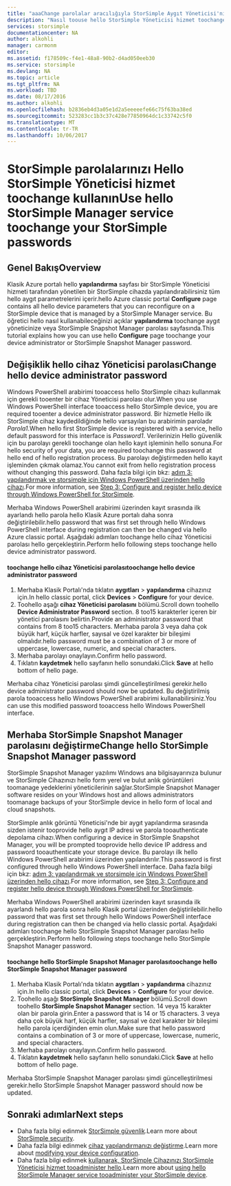 ```yaml
---
title: "aaaChange parolalar aracılığıyla StorSimple Aygıt Yöneticisi'ni | Microsoft Docs"
description: "Nasıl toouse hello StorSimple Yöneticisi hizmet toochange StorSimple Snapshot Manager ve cihaz Yöneticisi parolalarınızı açıklar."
services: storsimple
documentationcenter: NA
author: alkohli
manager: carmonm
editor: 
ms.assetid: f178509c-f4e1-48a8-90b2-d4ad050eeb30
ms.service: storsimple
ms.devlang: NA
ms.topic: article
ms.tgt_pltfrm: NA
ms.workload: TBD
ms.date: 08/17/2016
ms.author: alkohli
ms.openlocfilehash: b2836eb4d3a05e1d2a5eeeeefe66c75f63ba38ed
ms.sourcegitcommit: 523283cc1b3c37c428e77850964dc1c33742c5f0
ms.translationtype: MT
ms.contentlocale: tr-TR
ms.lasthandoff: 10/06/2017
---
```

# <a name="use-hello-storsimple-manager-service-toochange-your-storsimple-passwords"></a><span data-ttu-id="17ea8-103">StorSimple parolalarınızı Hello StorSimple Yöneticisi hizmet toochange kullanın</span><span class="sxs-lookup"><span data-stu-id="17ea8-103">Use hello StorSimple Manager service toochange your StorSimple passwords</span></span>
## <a name="overview"></a><span data-ttu-id="17ea8-104">Genel Bakış</span><span class="sxs-lookup"><span data-stu-id="17ea8-104">Overview</span></span>
<span data-ttu-id="17ea8-105">Klasik Azure portalı hello **yapılandırma** sayfası bir StorSimple Yöneticisi hizmeti tarafından yönetilen bir StorSimple cihazda yapılandırabilirsiniz tüm hello aygıt parametrelerini içerir.</span><span class="sxs-lookup"><span data-stu-id="17ea8-105">hello Azure classic portal **Configure** page contains all hello device parameters that you can reconfigure on a StorSimple device that is managed by a StorSimple Manager service.</span></span> <span data-ttu-id="17ea8-106">Bu öğretici hello nasıl kullanabileceğinizi açıklar **yapılandırma** toochange aygıt yöneticinize veya StorSimple Snapshot Manager parolası sayfasında.</span><span class="sxs-lookup"><span data-stu-id="17ea8-106">This tutorial explains how you can use hello **Configure** page toochange your device administrator or StorSimple Snapshot Manager password.</span></span>

## <a name="change-hello-device-administrator-password"></a><span data-ttu-id="17ea8-107">Değişiklik hello cihaz Yöneticisi parolası</span><span class="sxs-lookup"><span data-stu-id="17ea8-107">Change hello device administrator password</span></span>
<span data-ttu-id="17ea8-108">Windows PowerShell arabirimi tooaccess hello StorSimple cihazı kullanmak için gerekli tooenter bir cihaz Yöneticisi parolası olur.</span><span class="sxs-lookup"><span data-stu-id="17ea8-108">When you use Windows PowerShell interface tooaccess hello StorSimple device, you are required tooenter a device administrator password.</span></span> <span data-ttu-id="17ea8-109">Bir hizmetle Hello ilk StorSimple cihaz kaydedildiğinde hello varsayılan bu arabirimin paroladır *Parola1*.</span><span class="sxs-lookup"><span data-stu-id="17ea8-109">When hello first StorSimple device is registered with a service, hello default password for this interface is *Password1*.</span></span> <span data-ttu-id="17ea8-110">Verilerinizin Hello güvenlik için bu parolayı gerekli toochange olan hello kayıt işleminin hello sonuna.</span><span class="sxs-lookup"><span data-stu-id="17ea8-110">For hello security of your data, you are required toochange this password at hello end of hello registration process.</span></span> <span data-ttu-id="17ea8-111">Bu parolayı değiştirmeden hello kayıt işleminden çıkmak olamaz.</span><span class="sxs-lookup"><span data-stu-id="17ea8-111">You cannot exit from hello registration process without changing this password.</span></span> <span data-ttu-id="17ea8-112">Daha fazla bilgi için bkz: [adım 3: yapılandırmak ve storsimple için Windows PowerShell üzerinden hello cihazı](storsimple-deployment-walkthrough-u2.md#step-3-configure-and-register-the-device-through-windows-powershell-for-storsimple).</span><span class="sxs-lookup"><span data-stu-id="17ea8-112">For more information, see [Step 3: Configure and register hello device through Windows PowerShell for StorSimple](storsimple-deployment-walkthrough-u2.md#step-3-configure-and-register-the-device-through-windows-powershell-for-storsimple).</span></span>

<span data-ttu-id="17ea8-113">Merhaba Windows PowerShell arabirimi üzerinden kayıt sırasında ilk ayarlandı hello parola hello Klasik Azure portalı daha sonra değiştirilebilir.</span><span class="sxs-lookup"><span data-stu-id="17ea8-113">hello password that was first set through hello Windows PowerShell interface during registration can then be changed via hello Azure classic portal.</span></span> <span data-ttu-id="17ea8-114">Aşağıdaki adımları toochange hello cihaz Yöneticisi parolası hello gerçekleştirin.</span><span class="sxs-lookup"><span data-stu-id="17ea8-114">Perform hello following steps toochange hello device administrator password.</span></span>

#### <a name="toochange-hello-device-administrator-password"></a><span data-ttu-id="17ea8-115">toochange hello cihaz Yöneticisi parolası</span><span class="sxs-lookup"><span data-stu-id="17ea8-115">toochange hello device administrator password</span></span>
1. <span data-ttu-id="17ea8-116">Merhaba Klasik Portalı'nda tıklatın **aygıtları** > **yapılandırma** cihazınız için.</span><span class="sxs-lookup"><span data-stu-id="17ea8-116">In hello classic portal, click **Devices** > **Configure** for your device.</span></span>
2. <span data-ttu-id="17ea8-117">Toohello aşağı **cihaz Yöneticisi parolasını** bölümü.</span><span class="sxs-lookup"><span data-stu-id="17ea8-117">Scroll down toohello **Device Administrator Password** section.</span></span> <span data-ttu-id="17ea8-118">8 too15 karakterler içeren bir yönetici parolasını belirtin.</span><span class="sxs-lookup"><span data-stu-id="17ea8-118">Provide an administrator password that contains from 8 too15 characters.</span></span> <span data-ttu-id="17ea8-119">Merhaba parola 3 veya daha çok büyük harf, küçük harfler, sayısal ve özel karakter bir bileşimi olmalıdır.</span><span class="sxs-lookup"><span data-stu-id="17ea8-119">hello password must be a combination of 3 or more of uppercase, lowercase, numeric, and special characters.</span></span>
3. <span data-ttu-id="17ea8-120">Merhaba parolayı onaylayın.</span><span class="sxs-lookup"><span data-stu-id="17ea8-120">Confirm hello password.</span></span>
4. <span data-ttu-id="17ea8-121">Tıklatın **kaydetmek** hello sayfanın hello sonundaki.</span><span class="sxs-lookup"><span data-stu-id="17ea8-121">Click **Save** at hello bottom of hello page.</span></span>

<span data-ttu-id="17ea8-122">Merhaba cihaz Yöneticisi parolası şimdi güncelleştirilmesi gerekir.</span><span class="sxs-lookup"><span data-stu-id="17ea8-122">hello device administrator password should now be updated.</span></span> <span data-ttu-id="17ea8-123">Bu değiştirilmiş parola tooaccess hello Windows PowerShell arabirimi kullanabilirsiniz.</span><span class="sxs-lookup"><span data-stu-id="17ea8-123">You can use this modified password tooaccess hello Windows PowerShell interface.</span></span>

## <a name="change-hello-storsimple-snapshot-manager-password"></a><span data-ttu-id="17ea8-124">Merhaba StorSimple Snapshot Manager parolasını değiştirme</span><span class="sxs-lookup"><span data-stu-id="17ea8-124">Change hello StorSimple Snapshot Manager password</span></span>
<span data-ttu-id="17ea8-125">StorSimple Snapshot Manager yazılımı Windows ana bilgisayarınıza bulunur ve StorSimple Cihazınızı hello form yerel ve bulut anlık görüntüleri toomanage yedeklerini yöneticilerinin sağlar.</span><span class="sxs-lookup"><span data-stu-id="17ea8-125">StorSimple Snapshot Manager software resides on your Windows host and allows administrators toomanage backups of your StorSimple device in hello form of local and cloud snapshots.</span></span>

<span data-ttu-id="17ea8-126">StorSimple anlık görüntü Yöneticisi'nde bir aygıt yapılandırma sırasında sizden istenir tooprovide hello aygıt IP adresi ve parola tooauthenticate depolama cihazı.</span><span class="sxs-lookup"><span data-stu-id="17ea8-126">When configuring a device in StorSimple Snapshot Manager, you will be prompted tooprovide hello device IP address and password tooauthenticate your storage device.</span></span> <span data-ttu-id="17ea8-127">Bu parolayı ilk hello Windows PowerShell arabirimi üzerinden yapılandırılır.</span><span class="sxs-lookup"><span data-stu-id="17ea8-127">This password is first configured through hello Windows PowerShell interface.</span></span> <span data-ttu-id="17ea8-128">Daha fazla bilgi için bkz: [adım 3: yapılandırmak ve storsimple için Windows PowerShell üzerinden hello cihazı](storsimple-deployment-walkthrough-u2.md#step-3-configure-and-register-the-device-through-windows-powershell-for-storsimple).</span><span class="sxs-lookup"><span data-stu-id="17ea8-128">For more information, see [Step 3: Configure and register hello device through Windows PowerShell for StorSimple](storsimple-deployment-walkthrough-u2.md#step-3-configure-and-register-the-device-through-windows-powershell-for-storsimple).</span></span>

<span data-ttu-id="17ea8-129">Merhaba Windows PowerShell arabirimi üzerinden kayıt sırasında ilk ayarlandı hello parola sonra hello Klasik portal üzerinden değiştirilebilir.</span><span class="sxs-lookup"><span data-stu-id="17ea8-129">hello password that was first set through hello Windows PowerShell interface during registration can then be changed via hello classic portal.</span></span> <span data-ttu-id="17ea8-130">Aşağıdaki adımları toochange hello StorSimple Snapshot Manager parolası hello gerçekleştirin.</span><span class="sxs-lookup"><span data-stu-id="17ea8-130">Perform hello following steps toochange hello StorSimple Snapshot Manager password.</span></span>

#### <a name="toochange-hello-storsimple-snapshot-manager-password"></a><span data-ttu-id="17ea8-131">toochange hello StorSimple Snapshot Manager parolası</span><span class="sxs-lookup"><span data-stu-id="17ea8-131">toochange hello StorSimple Snapshot Manager password</span></span>
1. <span data-ttu-id="17ea8-132">Merhaba Klasik Portalı'nda tıklatın **aygıtları** > **yapılandırma** cihazınız için.</span><span class="sxs-lookup"><span data-stu-id="17ea8-132">In hello classic portal, click **Devices** > **Configure** for your device.</span></span>
2. <span data-ttu-id="17ea8-133">Toohello aşağı **StorSimple Snapshot Manager** bölümü.</span><span class="sxs-lookup"><span data-stu-id="17ea8-133">Scroll down toohello **StorSimple Snapshot Manager** section.</span></span> <span data-ttu-id="17ea8-134">14 veya 15 karakter olan bir parola girin.</span><span class="sxs-lookup"><span data-stu-id="17ea8-134">Enter a password that is 14 or 15 characters.</span></span> <span data-ttu-id="17ea8-135">3 veya daha çok büyük harf, küçük harfler, sayısal ve özel karakter bir bileşimi hello parola içerdiğinden emin olun.</span><span class="sxs-lookup"><span data-stu-id="17ea8-135">Make sure that hello password contains a combination of 3 or more of uppercase, lowercase, numeric, and special characters.</span></span>
3. <span data-ttu-id="17ea8-136">Merhaba parolayı onaylayın.</span><span class="sxs-lookup"><span data-stu-id="17ea8-136">Confirm hello password.</span></span>
4. <span data-ttu-id="17ea8-137">Tıklatın **kaydetmek** hello sayfanın hello sonundaki.</span><span class="sxs-lookup"><span data-stu-id="17ea8-137">Click **Save** at hello bottom of hello page.</span></span>

<span data-ttu-id="17ea8-138">Merhaba StorSimple Snapshot Manager parolası şimdi güncelleştirilmesi gerekir.</span><span class="sxs-lookup"><span data-stu-id="17ea8-138">hello StorSimple Snapshot Manager password should now be updated.</span></span>

## <a name="next-steps"></a><span data-ttu-id="17ea8-139">Sonraki adımlar</span><span class="sxs-lookup"><span data-stu-id="17ea8-139">Next steps</span></span>
* <span data-ttu-id="17ea8-140">Daha fazla bilgi edinmek [StorSimple güvenlik](storsimple-security.md).</span><span class="sxs-lookup"><span data-stu-id="17ea8-140">Learn more about [StorSimple security](storsimple-security.md).</span></span>
* <span data-ttu-id="17ea8-141">Daha fazla bilgi edinmek [cihaz yapılandırmanızı değiştirme](storsimple-modify-device-config.md).</span><span class="sxs-lookup"><span data-stu-id="17ea8-141">Learn more about [modifying your device configuration](storsimple-modify-device-config.md).</span></span>
* <span data-ttu-id="17ea8-142">Daha fazla bilgi edinmek [kullanarak, StorSimple Cihazınızı StorSimple Yöneticisi hizmet tooadminister hello](storsimple-manager-service-administration.md).</span><span class="sxs-lookup"><span data-stu-id="17ea8-142">Learn more about [using hello StorSimple Manager service tooadminister your StorSimple device](storsimple-manager-service-administration.md).</span></span>

